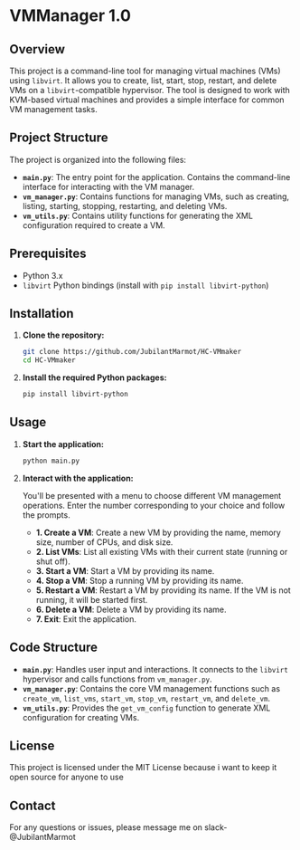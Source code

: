 # VMManager 1.0

## Overview

This project is a command-line tool for managing virtual machines (VMs) using `libvirt`. It allows you to create, list, start, stop, restart, and delete VMs on a `libvirt`-compatible hypervisor. The tool is designed to work with KVM-based virtual machines and provides a simple interface for common VM management tasks.

## Project Structure

The project is organized into the following files:

- **`main.py`**: The entry point for the application. Contains the command-line interface for interacting with the VM manager.
- **`vm_manager.py`**: Contains functions for managing VMs, such as creating, listing, starting, stopping, restarting, and deleting VMs.
- **`vm_utils.py`**: Contains utility functions for generating the XML configuration required to create a VM.

## Prerequisites

- Python 3.x
- `libvirt` Python bindings (install with `pip install libvirt-python`)

## Installation

1. **Clone the repository:**

   ```bash
   git clone https://github.com/JubilantMarmot/HC-VMmaker
   cd HC-VMmaker
   ```

2. **Install the required Python packages:**

   ```bash
   pip install libvirt-python
   ```

## Usage

1. **Start the application:**

   ```bash
   python main.py
   ```

2. **Interact with the application:**

   You'll be presented with a menu to choose different VM management operations. Enter the number corresponding to your choice and follow the prompts.

   - **1. Create a VM**: Create a new VM by providing the name, memory size, number of CPUs, and disk size.
   - **2. List VMs**: List all existing VMs with their current state (running or shut off).
   - **3. Start a VM**: Start a VM by providing its name.
   - **4. Stop a VM**: Stop a running VM by providing its name.
   - **5. Restart a VM**: Restart a VM by providing its name. If the VM is not running, it will be started first.
   - **6. Delete a VM**: Delete a VM by providing its name.
   - **7. Exit**: Exit the application.

## Code Structure

- **`main.py`**: Handles user input and interactions. It connects to the `libvirt` hypervisor and calls functions from `vm_manager.py`.
- **`vm_manager.py`**: Contains the core VM management functions such as `create_vm`, `list_vms`, `start_vm`, `stop_vm`, `restart_vm`, and `delete_vm`.
- **`vm_utils.py`**: Provides the `get_vm_config` function to generate XML configuration for creating VMs.

## License

This project is licensed under the MIT License because i want to keep it open source for anyone to use

## Contact

For any questions or issues, please message me on slack- @JubilantMarmot